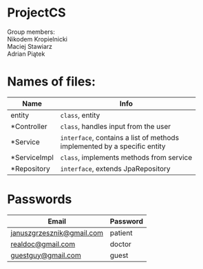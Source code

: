 # ProjectCS
Group members:\
  Nikodem Kropielnicki\
  Maciej Stawiarz\
  Adrian Piątek



# Names of files:

| Name         | Info                                                                             |
|--------------|----------------------------------------------------------------------------------|
| entity       | ```class```, entity                                                              |
| *Controller  | ```class```, handles input from the user                                         |
| *Service     | ```interface```, contains a list of methods<br/>implemented by a specific entity |
| *ServiceImpl | ```class```, implements methods from service                                     |
| *Repository  | ```interface```, extends JpaRepository                                           |


# Passwords


| Email                     | Password |
|---------------------------|----------|
| januszgrzesznik@gmail.com | patient  |
| realdoc@gmail.com         | doctor   |
| guestguy@gmail.com        | guest    |

